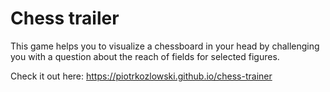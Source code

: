 # Chess trailer

This game helps you to visualize a chessboard in your head by challenging you with a question about the reach of fields for selected figures.

Check it out here: https://piotrkozlowski.github.io/chess-trainer
